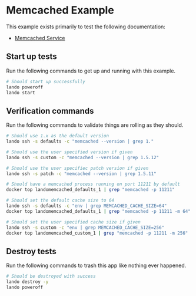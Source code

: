Memcached Example
=================

This example exists primarily to test the following documentation:

* [Memcached Service](https://docs.devwithlando.io/tutorials/memcached.html)

Start up tests
--------------

Run the following commands to get up and running with this example.

```bash
# Should start up successfully
lando poweroff
lando start
```

Verification commands
---------------------

Run the following commands to validate things are rolling as they should.

```bash
# Should use 1.x as the default version
lando ssh -s defaults -c "memcached --version | grep 1."

# Should use the user specified version if given
lando ssh -s custom -c "memcached --version | grep 1.5.12"

# Should use the user specifiec patch version if given
lando ssh -s patch -c "memcached --version | grep 1.5.11"

# Should have a memcached process running on port 11211 by default
docker top landomemcached_defaults_1 | grep "memcached -p 11211"

# Should set the default cache size to 64
lando ssh -s defaults -c "env | grep MEMCACHED_CACHE_SIZE=64"
docker top landomemcached_defaults_1 | grep "memcached -p 11211 -m 64"

# Should set the user specified cache size if given
lando ssh -s custom -c "env | grep MEMCACHED_CACHE_SIZE=256"
docker top landomemcached_custom_1 | grep "memcached -p 11211 -m 256"
```

Destroy tests
-------------

Run the following commands to trash this app like nothing ever happened.

```bash
# Should be destroyed with success
lando destroy -y
lando poweroff
```
